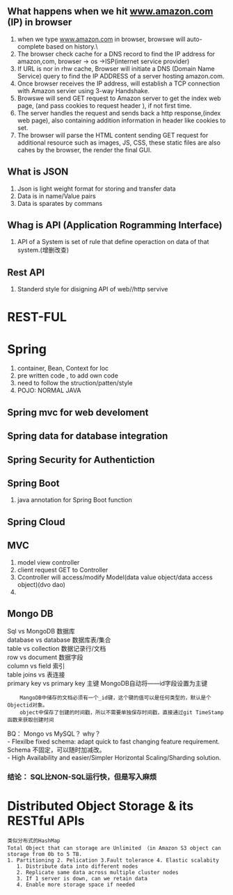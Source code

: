  

## What happens when we hit www.amazon.com (IP) in browser
1. when we type www.amazon.com in browser, browswe will auto-complete based on history.\
2. The browser check cache for a DNS record to find the IP address for amazon,com, browser -> os ->ISP(internet service provider) 
3. If URL is nor in rhw cache, Browser will initiate a DNS (Domain Name Service) query to find the IP ADDRESS of a server hosting amazon.com.
4. Once browser receives the IP address, will establish a TCP connection with Amazon servier using 3-way Handshake.
5. Browswe will send GET request to Amazon server to get the index web page, (and pass cookies to request header ), if not first time.
6. The server handles the request and sends back a http response,(index web page), also containing addition information in header like cookies to set.
7. The browser will parse the HTML content sending GET request for additional resource such as images, JS, CSS, these static files are also cahes by the browser, the render the final GUI.

## What is JSON 
1. Json is light weight format for storing and transfer data
2. Data is in name/Value pairs
3. Data is sparates by commans


## Whag is API (Application Rogramming Interface)
1. API of a System is set of rule that define operaction on data of that system.(增删改查)


## Rest API 
1. Standerd style for disigning API of web//http servive
# REST-FUL

# Spring
1. container, Bean, Context for Ioc
2. pre written code , to add own code 
3. need to follow the struction/patten/style 
4. POJO: NORMAL JAVA    
## Spring mvc for web develoment
## Spring data for database integration
## Spring Security for Authentiction
## Spring Boot 
1. java annotation for Spring Boot function

## Spring Cloud

## MVC
1. model view controller
2. client request GET to Controller
3. Ccontroller will access/modify Model(data value object/data access object)(dvo dao)
4. 

##  Mongo DB
 Sql vs MongoDB 数据库    
 database vs database 数据库表/集合    
 table vs collection 数据记录行/文档    
 row vs document 数据字段    
 column vs field 索引    
 table joins vs 表连接    
 primary key vs primary key 主键 MongoDB自动将——id字段设置为主键
     
         
    
        
        MangoDB中储存的文档必须有一个_id键，这个键的值可以是任何类型的，默认是个Objectid对象。
        object中保存了创建的时间戳，所以不需要单独保存时间戳，直接通过git TimeStamp函数来获取创建时间
 
 BQ： Mongo vs MySQL？ why？   
    - Flexilbe fixed schema: adapt quick to fast changing feature requirement. 
    Schema 不固定，可以随时加减改。   
    - High Availability and easier/Simpler Horizontal Scaling/Sharding solution.  

### 结论： SQL比NON-SQL运行快，但是写入麻烦

# Distributed Object Storage & its RESTful APIs
    类似分布式的HashMap
    Total Object that can storage are Unlimited （in Amazon S3 object can storage from 0b to 5 TB.
    1. Partitioning 2. Pelication 3.Fault tolerance 4. Elastic scalabity
       1. Distribute data into different nodes
       2. Replicate same data across multiple cluster nodes
       3. If 1 server is down, can we retain data
       4. Enable more storage space if needed
